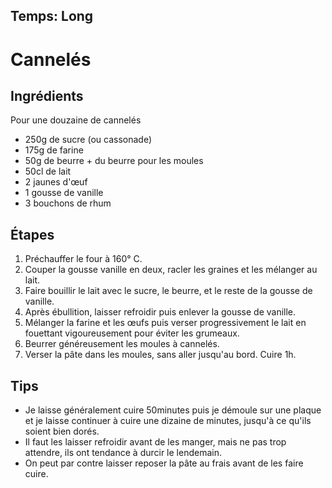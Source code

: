 Temps: Long
---

# Cannelés

## Ingrédients

Pour une douzaine de cannelés

- 250g de sucre (ou cassonade)
- 175g de farine
- 50g de beurre + du beurre pour les moules
- 50cl de lait
- 2 jaunes d'œuf
- 1 gousse de vanille
- 3 bouchons de rhum

## Étapes

1. Préchauffer le four à 160° C.
1. Couper la gousse vanille en deux, racler les graines et les mélanger au lait.
2. Faire bouillir le lait avec le sucre, le beurre, et le reste de la gousse de
   vanille.
3. Après ébullition, laisser refroidir puis enlever la gousse de vanille.
4. Mélanger la farine et les œufs puis verser progressivement le lait en
   fouettant vigoureusement pour éviter les grumeaux.
5. Beurrer généreusement les moules à cannelés.
6. Verser la pâte dans les moules, sans aller jusqu'au bord. Cuire 1h.

## Tips

- Je laisse généralement cuire 50minutes puis je démoule sur une plaque et je
  laisse continuer à cuire une dizaine de minutes, jusqu'à ce qu'ils soient bien
  dorés.
- Il faut les laisser refroidir avant de les manger, mais ne pas trop attendre,
  ils ont tendance à durcir le lendemain.
- On peut par contre laisser reposer la pâte au frais avant de les faire cuire.
